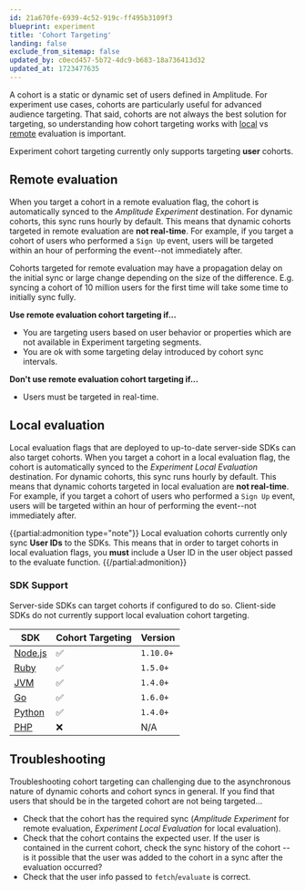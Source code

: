 ```yaml
---
id: 21a670fe-6939-4c52-919c-ff495b3109f3
blueprint: experiment
title: 'Cohort Targeting'
landing: false
exclude_from_sitemap: false
updated_by: c0ecd457-5b72-4dc9-b683-18a736413d32
updated_at: 1723477635
---
```


A cohort is a static or dynamic set of users defined in Amplitude. For experiment use cases, cohorts are particularly useful for advanced audience targeting. That said, cohorts are not always the best solution for targeting, so understanding how cohort targeting works with [local](./local-evaluation.md) vs [remote](./remote-evaluation.md) evaluation is important.

Experiment cohort targeting currently only supports targeting **user** cohorts.

## Remote evaluation

When you target a cohort in a remote evaluation flag, the cohort is automatically synced to the *Amplitude Experiment* destination. For dynamic cohorts, this sync runs hourly by default. This means that dynamic cohorts targeted in remote evaluation are **not real-time**. For example, if you target a cohort of users who performed a `Sign Up` event, users will be targeted within an hour of performing the event--not immediately after.

Cohorts targeted for remote evaluation may have a propagation delay on the initial sync or large change depending on the size of the difference. E.g. syncing a cohort of 10 million users for the first time will take some time to initially sync fully.

**Use remote evaluation cohort targeting if...**

- You are targeting users based on user behavior or properties which are not available in Experiment targeting segments.
- You are ok with some targeting delay introduced by cohort sync intervals.

**Don't use remote evaluation cohort targeting if...**

- Users must be targeted in real-time.

## Local evaluation

Local evaluation flags that are deployed to up-to-date server-side SDKs can also target cohorts. When you target a cohort in a local evaluation flag, the cohort is automatically synced to the *Experiment Local Evaluation* destination. For dynamic cohorts, this sync runs hourly by default. This means that dynamic cohorts targeted in local evaluation are **not real-time**. For example, if you target a cohort of users who performed a `Sign Up` event, users will be targeted within an hour of performing the event--not immediately after.

{{partial:admonition type="note"}}
Local evaluation cohorts currently only sync **User IDs** to the SDKs. This means that in order to target cohorts in local evaluation flags, you **must** include a User ID in the user object passed to the evaluate function.
{{/partial:admonition}}

### SDK Support

Server-side SDKs can target cohorts if configured to do so. Client-side SDKs do not currently support local evaluation cohort targeting.

| SDK | Cohort Targeting | Version |
| --- | --- | --- |
| [Node.js](/docs/sdks/experiment-sdks/experiment-node-js) |  ✅ | `1.10.0+`  |
| [Ruby](/docs/sdks/experiment-sdks/experiment-ruby) |  ✅ | `1.5.0+` |
| [JVM](/docs/sdks/experiment-sdks/experiment-jvm) |  ✅ | `1.4.0+` |
| [Go](/docs/sdks/experiment-sdks/experiment-go) |  ✅ | `1.6.0+` |
| [Python](/docs/sdks/experiment-sdks/experiment-python) |  ✅ | `1.4.0+` |
| [PHP](/docs/sdks/experiment-sdks/experiment-php) | ❌  | N/A |


## Troubleshooting

Troubleshooting cohort targeting can challenging due to the asynchronous nature of dynamic cohorts and cohort syncs in general. If you find that users that should be in the targeted cohort are not being targeted...

- Check that the cohort has the required sync (*Amplitude Experiment* for remote evaluation, *Experiment Local Evaluation* for local evaluation).
- Check that the cohort contains the expected user. If the user is contained in the current cohort, check the sync history of the cohort -- is it possible that the user was added to the cohort in a sync after the evaluation occurred?
- Check that the user info passed to `fetch`/`evaluate` is correct.
